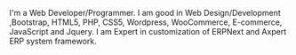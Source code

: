I'm a Web Developer/Programmer. I am good in Web Design/Development ,Bootstrap, HTML5, PHP, CSS5, Wordpress, WooCommerce, E-commerce, JavaScript and Jquery. 
I am Expert in customization of ERPNext and Axpert ERP system framework. 
